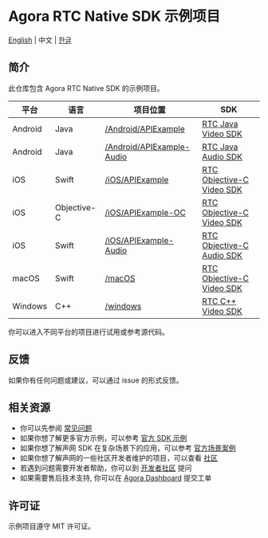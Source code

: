 # Agora RTC Native SDK 示例项目

[English](README.md) | 中文 | [한글](README.kr.md)

## 简介

此仓库包含 Agora RTC Native SDK 的示例项目。

| 平台 | 语言 | 项目位置     | SDK                                                                                                                             |
| -------- | -------- | -------------------- | ------------------------------------------------------------------------------------------------------------------------------- |
| Android  | Java     | [/Android/APIExample](/Android/APIExample) | [RTC Java Video SDK](https://docs.agora.io/cn/video-call-4.x/downloads?platform=Android) |
| Android | Java | [/Android/APIExample-Audio](/Android/APIExample-Audio) | [RTC Java Audio SDK](https://docs.agora.io/cn/voice-call-4.x/downloads?platform=Android) |
| iOS      | Swift    | [/iOS/APIExample](/iOS/APIExample) | [RTC Objective-C Video SDK](https://docs.agora.io/cn/video-call-4.x/downloads?platform=iOS) |
| iOS      | Objective-C    | [/iOS/APIExample-OC](/iOS/APIExample-OC) | [RTC Objective-C Video SDK](https://docs.agora.io/cn/video-call-4.x/downloads?platform=iOS) |
| iOS | Swift | [/iOS/APIExample-Audio](/iOS/APIExample-Audio) | [RTC Objective-C Audio SDK](https://docs.agora.io/cn/voice-call-4.x/downloads?platform=iOS) |
| macOS    | Swift    | [/macOS](/macOS)     | [RTC Objective-C Video SDK](https://docs.agora.io/cn/video-call-4.x/downloads?platform=macOS) |
| Windows  | C++      | [/windows](/windows) | [RTC C++ Video SDK](https://docs.agora.io/cn/video-call-4.x/downloads?platform=Windows) |

你可以进入不同平台的项目进行试用或参考源代码。

## 反馈

如果你有任何问题或建议，可以通过 issue 的形式反馈。

## 相关资源

- 你可以先参阅 [常见问题](https://docs.agora.io/cn/faq)
- 如果你想了解更多官方示例，可以参考 [官方 SDK 示例](https://github.com/AgoraIO)
- 如果你想了解声网 SDK 在复杂场景下的应用，可以参考 [官方场景案例](https://github.com/AgoraIO-usecase)
- 如果你想了解声网的一些社区开发者维护的项目，可以查看 [社区](https://github.com/AgoraIO-Community)
- 若遇到问题需要开发者帮助，你可以到 [开发者社区](https://rtcdeveloper.com/) 提问
- 如果需要售后技术支持, 你可以在 [Agora Dashboard](https://dashboard.agora.io) 提交工单

## 许可证

示例项目遵守 MIT 许可证。

